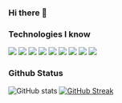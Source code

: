 ### Hi there 👋

<!--
**saidrishya/saidrishya** is a ✨ _special_ ✨ repository because its `README.md` (this file) appears on your GitHub profile.

Here are some ideas to get you started:

- 🔭 I’m currently working on ...
- 🌱 I’m currently learning ...
- 👯 I’m looking to collaborate on ...
- 🤔 I’m looking for help with ...
- 💬 Ask me about ...
- 📫 How to reach me: ...
- 😄 Pronouns: ...
- ⚡ Fun fact: ...
-->
### Technologies I know 
![](https://img.shields.io/badge/Code-Python-informational?style=flat&logo=python&logoColor=white&color=9d72ff)
![](https://img.shields.io/badge/Code-Django-informational?style=flat&logo=django&logoColor=white&color=9d72ff)
![](https://img.shields.io/badge/Code-HTML5-informational?style=flat&logo=html5&logoColor=white&color=9d72ff)
![](https://img.shields.io/badge/Code-JavaScript-informational?style=flat&logo=javascript&logoColor=white&color=9d72ff)
![](https://img.shields.io/badge/Code-SQL-informational?style=flat&logo=sql&logoColor=white&color=9d72ff)
![](https://img.shields.io/badge/Code-MachineLearning-informational?style=flat&logo=MachineLearning&logoColor=white&color=9d72ff)
![](https://img.shields.io/badge/Code-DeepLearning-informational?style=flat&logo=DeepLearning&logoColor=white&color=9d72ff)
![](https://img.shields.io/badge/Code-ComputerVision-informational?style=flat&logo=ComputerVision&logoColor=white&color=9d72ff)
![](https://img.shields.io/badge/Code-NLP-informational?style=flat&logo=NLP&logoColor=white&color=9d72ff)

### Github Status
![GitHub stats](https://github-readme-stats.vercel.app/api?username=saidrishya&show_icons=true&theme=tokyonight&include_all_commits=true&count_private=true)
[![GitHub Streak](https://github-readme-streak-stats.herokuapp.com/?user=saidrishya)](https://git.io/streak-stats)

